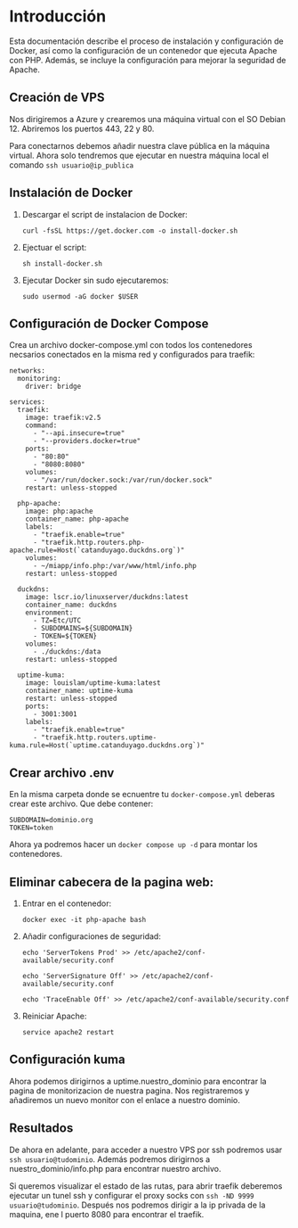 # Introducción

Esta documentación describe el proceso de instalación y configuración de Docker, así como la configuración de un contenedor que ejecuta Apache con PHP. Además, se incluye la configuración para mejorar la seguridad de Apache.

## Creación de VPS

Nos dirigiremos a Azure y crearemos una máquina virtual con el SO Debian 12. Abriremos los puertos 443, 22 y 80.

Para conectarnos debemos añadir nuestra clave pública en la máquina virtual. Ahora solo tendremos que ejecutar en nuestra máquina local el comando ``ssh usuario@ip_publica``

## Instalación de Docker

1. Descargar el script de instalacion de Docker:

   ``curl -fsSL https://get.docker.com -o install-docker.sh``
2. Ejectuar el script:

   ``sh install-docker.sh``
3. Ejecutar Docker sin sudo ejecutaremos:

   ``sudo usermod -aG docker $USER``

## Configuración de Docker Compose

Crea un archivo docker-compose.yml con todos los contenedores necsarios conectados en la misma red y configurados para traefik:

```
networks:
  monitoring:
    driver: bridge

services:
  traefik:
    image: traefik:v2.5
    command:
      - "--api.insecure=true"
      - "--providers.docker=true"
    ports:
      - "80:80"
      - "8080:8080"
    volumes:
      - "/var/run/docker.sock:/var/run/docker.sock"
    restart: unless-stopped

  php-apache:
    image: php:apache
    container_name: php-apache
    labels:
      - "traefik.enable=true"
      - "traefik.http.routers.php-apache.rule=Host(`catanduyago.duckdns.org`)"
    volumes:
      - ~/miapp/info.php:/var/www/html/info.php
    restart: unless-stopped

  duckdns:
    image: lscr.io/linuxserver/duckdns:latest
    container_name: duckdns
    environment:
      - TZ=Etc/UTC
      - SUBDOMAINS=${SUBDOMAIN}
      - TOKEN=${TOKEN}
    volumes:
      - ./duckdns:/data
    restart: unless-stopped

  uptime-kuma:
    image: louislam/uptime-kuma:latest
    container_name: uptime-kuma
    restart: unless-stopped
    ports:
      - 3001:3001
    labels:
      - "traefik.enable=true"
      - "traefik.http.routers.uptime-kuma.rule=Host(`uptime.catanduyago.duckdns.org`)"
```

## Crear archivo .env

En la misma carpeta donde se ecnuentre tu ``docker-compose.yml`` deberas crear este archivo. Que debe contener:
```
SUBDOMAIN=dominio.org
TOKEN=token
```

Ahora ya podremos hacer un `docker compose up -d` para montar los contenedores.

## Eliminar cabecera de la pagina web:

1. Entrar en el contenedor:

   ``docker exec -it php-apache bash``
2. Añadir configuraciones de seguridad:

   `echo 'ServerTokens Prod' >> /etc/apache2/conf-available/security.conf`

   `echo 'ServerSignature Off' >> /etc/apache2/conf-available/security.conf`

   `echo 'TraceEnable Off' >> /etc/apache2/conf-available/security.conf`

3. Reiniciar Apache:

   `service apache2 restart`

## Configuración kuma

Ahora podemos dirigirnos a uptime.nuestro_dominio para encontrar la pagina de monitorizacion de nuestra pagina. Nos registraremos y añadiremos un nuevo monitor con el enlace a nuestro dominio.

## Resultados

De ahora en adelante, para acceder a nuestro VPS por ssh podremos usar `ssh usuario@tudominio`. Además podremos dirigirnos a nuestro_dominio/info.php para encontrar nuestro archivo.

Si queremos visualizar el estado de las rutas, para abrir traefik deberemos ejecutar un tunel ssh y configurar el proxy socks con `ssh -ND 9999 usuario@tudominio`. Después nos podremos dirigir a la ip privada de la maquina, ene l puerto 8080 para encontrar el traefik.
